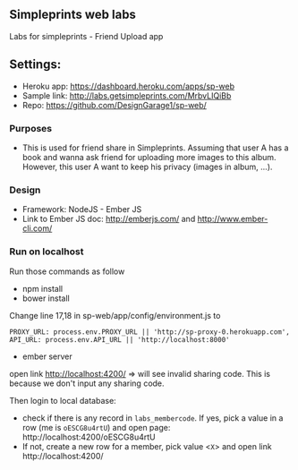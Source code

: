 ## Simpleprints web labs

Labs for simpleprints - Friend Upload app

## Settings:
- Heroku app: https://dashboard.heroku.com/apps/sp-web
- Sample link: http://labs.getsimpleprints.com/MrbvLIQiBb
- Repo: https://github.com/DesignGarage1/sp-web/

### Purposes
- This is used for friend share in Simpleprints. Assuming that user A has a book and wanna ask friend for uploading more images to this album. However, this user A want to keep his privacy (images in album, ...).


### Design
- Framework: NodeJS - Ember JS
- Link to Ember JS doc: http://emberjs.com/ and http://www.ember-cli.com/

### Run on localhost

Run those commands as follow

- npm install
- bower install

Change line 17,18 in sp-web/app/config/environment.js to 
```
PROXY_URL: process.env.PROXY_URL || 'http://sp-proxy-0.herokuapp.com',
API_URL: process.env.API_URL || 'http://localhost:8000'
```

- ember server

open link [http://localhost:4200/](http://localhost:4200/) => will see invalid sharing code. This is because we don't input any sharing code.

Then login to local database:
- check if there is any record in `labs_membercode`. If yes, pick a value in a row (me is `oESCG8u4rtU`) and open page: http://localhost:4200/oESCG8u4rtU
- If not, create a new row for a member, pick value <`X`> and open link http://localhost:4200/<X>

